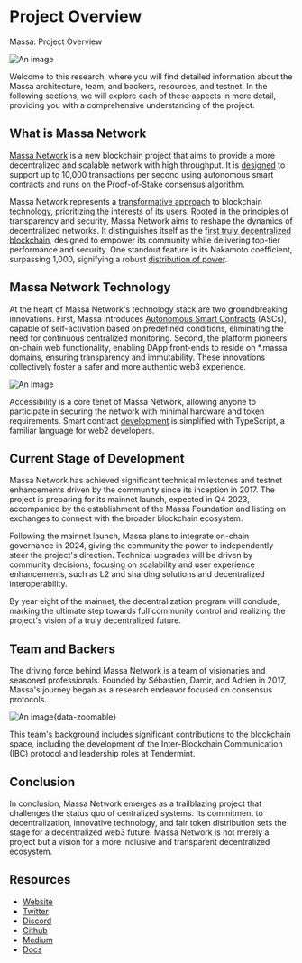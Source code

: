 # Project Overview

Massa: Project Overview

![An image](/massa-project-overview-hero.svg)

Welcome to this research, where you will find detailed information about the Massa architecture, team, and backers, resources, and testnet. In the following sections, we will explore each of these aspects in more detail, providing you with a comprehensive understanding of the project.

## What is Massa Network
[Massa Network](https://massa.net/) is a new blockchain project that aims to provide a more decentralized and scalable network with high throughput. It is [designed](https://massa.net/technology) to support up to 10,000 transactions per second using autonomous smart contracts and runs on the Proof-of-Stake consensus algorithm. 

Massa Network represents a [transformative approach](https://massa.net/vision) to blockchain technology, prioritizing the interests of its users. Rooted in the principles of transparency and security, Massa Network aims to reshape the dynamics of decentralized networks. It distinguishes itself as the [first truly decentralized blockchain](https://massalabs.medium.com/decentralization-is-non-negotiable-f9b180e05a04), designed to empower its community while delivering top-tier performance and security. One standout feature is its Nakamoto coefficient, surpassing 1,000, signifying a robust [distribution of power](https://twitter.com/MassaLabs/status/1686305919972306945).

## Massa Network Technology
At the heart of Massa Network's technology stack are two groundbreaking innovations. First, Massa introduces [Autonomous Smart Contracts](https://massa.net/autonomous-sc/) (ASCs), capable of self-activation based on predefined conditions, eliminating the need for continuous centralized monitoring. Second, the platform pioneers on-chain web functionality, enabling DApp front-ends to reside on *.massa domains, ensuring transparency and immutability. These innovations collectively foster a safer and more authentic web3 experience.

![An image](/massa-project-overview-network.webp)

Accessibility is a core tenet of Massa Network, allowing anyone to participate in securing the network with minimal hardware and token requirements. Smart contract [development](https://docs.massa.net/docs/build/home) is simplified with TypeScript, a familiar language for web2 developers.

## Current Stage of Development
Massa Network has achieved significant technical milestones and testnet enhancements driven by the community since its inception in 2017. The project is preparing for its mainnet launch, expected in Q4 2023, accompanied by the establishment of the Massa Foundation and listing on exchanges to connect with the broader blockchain ecosystem.

Following the mainnet launch, Massa plans to integrate on-chain governance in 2024, giving the community the power to independently steer the project's direction. Technical upgrades will be driven by community decisions, focusing on scalability and user experience enhancements, such as L2 and sharding solutions and decentralized interoperability.

By year eight of the mainnet, the decentralization program will conclude, marking the ultimate step towards full community control and realizing the project's vision of a truly decentralized future.

## Team and Backers
The driving force behind Massa Network is a team of visionaries and seasoned professionals. Founded by Sébastien, Damir, and Adrien in 2017, Massa's journey began as a research endeavor focused on consensus protocols. 

![An image](/massa-project-overview-team.webp){data-zoomable}

This team's background includes significant contributions to the blockchain space, including the development of the Inter-Blockchain Communication (IBC) protocol and leadership roles at Tendermint.

## Conclusion
In conclusion, Massa Network emerges as a trailblazing project that challenges the status quo of centralized systems. Its commitment to decentralization, innovative technology, and fair token distribution sets the stage for a decentralized web3 future. Massa Network is not merely a project but a vision for a more inclusive and transparent decentralized ecosystem.

## Resources
* [Website](https://massa.net/)
* [Twitter](https://twitter.com/massalabs)
* [Discord](https://discord.gg/massa)
* [Github](https://github.com/massalabs/massa)
* [Medium](https://massalabs.medium.com/)
* [Docs](https://docs.massa.net/docs/build/home)
